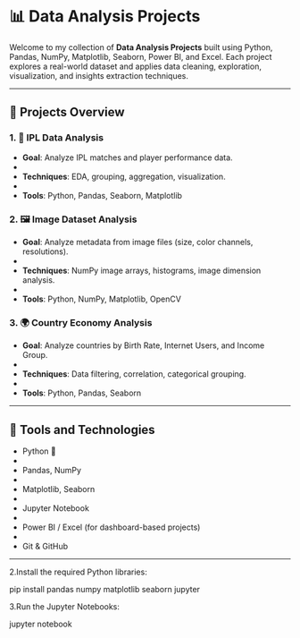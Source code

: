 # 📊 Data Analysis Projects

Welcome to my collection of **Data Analysis Projects** built using Python, Pandas, NumPy, Matplotlib, Seaborn, Power BI, and Excel. Each project explores a real-world dataset and applies data cleaning, exploration, visualization, and insights extraction techniques.

---

## 🧠 Projects Overview

### 1. 📁 IPL Data Analysis

- **Goal**: Analyze IPL matches and player performance data.
- 
- **Techniques**: EDA, grouping, aggregation, visualization.
- 
- **Tools**: Python, Pandas, Seaborn, Matplotlib

### 2. 🖼️ Image Dataset Analysis

- **Goal**: Analyze metadata from image files (size, color channels, resolutions).
- 
- **Techniques**: NumPy image arrays, histograms, image dimension analysis.
- 
- **Tools**: Python, NumPy, Matplotlib, OpenCV

### 3. 🌍 Country Economy Analysis

- **Goal**: Analyze countries by Birth Rate, Internet Users, and Income Group.
- 
- **Techniques**: Data filtering, correlation, categorical grouping.
- 
- **Tools**: Python, Pandas, Seaborn

---

## 🔧 Tools and Technologies

- Python 🐍
- 
- Pandas, NumPy
- 
- Matplotlib, Seaborn
- 
- Jupyter Notebook
- 
- Power BI / Excel (for dashboard-based projects)
- 
- Git & GitHub

---

2.Install the required Python libraries:

pip install pandas numpy matplotlib seaborn jupyter

3.Run the Jupyter Notebooks:

jupyter notebook
